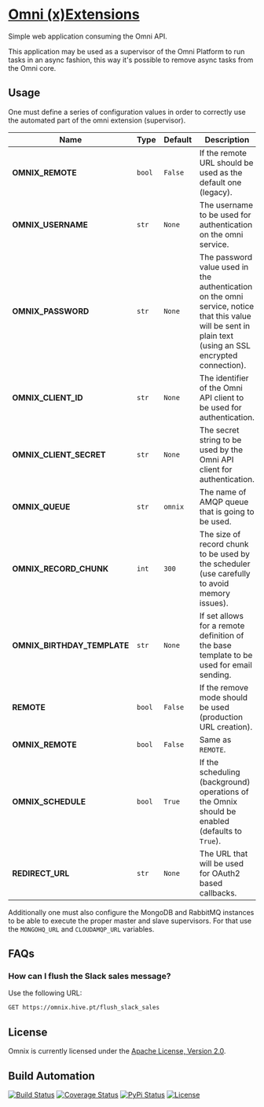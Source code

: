 # [Omni (x)Extensions](http://omnix.hive.pt)

Simple web application consuming the Omni API.

This application may be used as a supervisor of the Omni Platform to run tasks in an async
fashion, this way it's possible to remove async tasks from the Omni core.

## Usage

One must define a series of configuration values in order to correctly use the automated
part of the omni extension (supervisor).

| Name                        | Type   | Default | Description                                                                                                                                               |
| --------------------------- | ------ | ------- | --------------------------------------------------------------------------------------------------------------------------------------------------------- |
| **OMNIX_REMOTE**            | `bool` | `False` | If the remote URL should be used as the default one (legacy).                                                                                             |
| **OMNIX_USERNAME**          | `str`  | `None`  | The username to be used for authentication on the omni service.                                                                                           |
| **OMNIX_PASSWORD**          | `str`  | `None`  | The password value used in the authentication on the omni service, notice that this value will be sent in plain text (using an SSL encrypted connection). |
| **OMNIX_CLIENT_ID**         | `str`  | `None`  | The identifier of the Omni API client to be used for authentication.                                                                                      |
| **OMNIX_CLIENT_SECRET**     | `str`  | `None`  | The secret string to be used by the Omni API client for authentication.                                                                                   |
| **OMNIX_QUEUE**             | `str`  | `omnix` | The name of AMQP queue that is going to be used.                                                                                                          |
| **OMNIX_RECORD_CHUNK**      | `int`  | `300`   | The size of record chunk to be used by the scheduler (use carefully to avoid memory issues).                                                             |
| **OMNIX_BIRTHDAY_TEMPLATE** | `str`  | `None`  | If set allows for a remote definition of the base template to be used for email sending.                                                                  |
| **REMOTE**                  | `bool` | `False` | If the remove mode should be used (production URL creation).                                                                                              |
| **OMNIX_REMOTE**            | `bool` | `False` | Same as `REMOTE`.                                                                                                                                         |
| **OMNIX_SCHEDULE**          | `bool` | `True`  | If the scheduling (background) operations of the Omnix should be enabled (defaults to `True`).                                                            |
| **REDIRECT_URL**            | `str`  | `None`  | The URL that will be used for OAuth2 based callbacks.                                                                                                     |

Additionally one must also configure the MongoDB and RabbitMQ instances to be able to execute
the proper master and slave supervisors. For that use the `MONGOHQ_URL` and `CLOUDAMQP_URL` variables.

## FAQs

### How can I flush the Slack sales message?

Use the following URL:

```bash
GET https://omnix.hive.pt/flush_slack_sales
```

## License

Omnix is currently licensed under the [Apache License, Version 2.0](http://www.apache.org/licenses/).

## Build Automation

[![Build Status](https://app.travis-ci.com/hivesolutions/omnix.svg?branch=master)](https://travis-ci.com/github/hivesolutions/omnix)
[![Coverage Status](https://coveralls.io/repos/hivesolutions/omnix/badge.svg?branch=master)](https://coveralls.io/r/hivesolutions/omnix?branch=master)
[![PyPi Status](https://img.shields.io/pypi/v/omnix.svg)](https://pypi.python.org/pypi/omnix)
[![License](https://img.shields.io/badge/license-Apache%202.0-blue.svg)](https://www.apache.org/licenses/)
